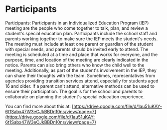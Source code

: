 # Participants
Participants: Participants in an Individualized Education Program (IEP) meeting are the people who come together to talk, plan, and review a student's special education plan. Participants include the school staff and parents working together to make sure the IEP meets the student's needs. The meeting must include at least one parent or guardian of the student with special needs, and parents should be invited early to attend. The meeting is scheduled at a time and place that works for everyone, and the purpose, time, and location of the meeting are clearly indicated in the notice. Parents can also bring others who know the child well to the meeting. Additionally, as part of the student's involvement in the IEP, they can share their thoughts with the team. Sometimes, representatives from agencies providing transition services attend, especially for students aged 16 and older. If a parent can't attend, alternative methods can be used to ensure their participation. The goal is for the school and parents to collaborate on planning the student's special education experience.

You can find more about this at: [https://drive.google.com/file/d/1au51uKAY-6t1Sabx47W3eCJkBBDn10ns/view#page=7](https://drive.google.com/file/d/1au51uKAY-6t1Sabx47W3eCJkBBDn10ns/view#page=7)

